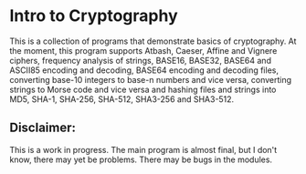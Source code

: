 # Intro to Cryptography

This is a collection of programs that demonstrate basics of cryptography. At the moment, this program supports Atbash, Caeser, Affine and Vignere ciphers, frequency analysis of strings, BASE16, BASE32, BASE64 and ASCII85 encoding and decoding, BASE64 encoding and decoding files, converting base-10 integers to base-n numbers and vice versa, converting strings to Morse code and vice versa and hashing files and strings into MD5, SHA-1, SHA-256, SHA-512, SHA3-256 and SHA3-512.

## Disclaimer:

This is a work in progress. The main program is almost final, but I don't know, there may yet be problems. There may be bugs in the modules.

